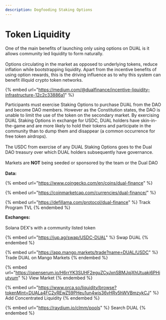 ```yaml
---
description: Dogfooding Staking Options
---
```


# Token Liquidity

One of the main benefits of launching only using options on DUAL is it allows community led liquidity to form naturally.\
\
Options circulating in the market as opposed to underlying tokens, reduce inflation while bootstrapping liquidity. Apart from the incentive benefits of using option rewards, this is the driving influence as to why this system can benefit illiquid crypto token networks.

{% embed url="https://medium.com/@dualfinance/incentive-liquidity-infrastructure-12c2c33886a1" %}

Participants must exercise Staking Options to purchase DUAL from the DAO and become DAO members. However as the Constitution states, the DAO is unable to limit the use of the token on the secondary market. By exercising DUAL Staking Options in exchange for USDC, DUAL holders have skin-in-the-game and are more likely to hold their tokens and participate in the community than to dump them and disappear (a common occurrence for free token airdrops).\
\
The USDC from exercise of any DUAL Staking Options goes to the Dual DAO treasury over which DUAL holders subsequently have governance.\
\
Markets are **NOT** being seeded or sponsored by the team or the Dual DAO\
\
**Data:**

{% embed url="https://www.coingecko.com/en/coins/dual-finance" %}

{% embed url="https://coinmarketcap.com/currencies/dual-finance/" %}

{% embed url="https://defillama.com/protocol/dual-finance" %}
Track Program TVL
{% endembed %}

**Exchanges:**\
\
Solana DEX's with a community listed token

{% embed url="https://jup.ag/swap/USDC-DUAL" %}
Swap DUAL
{% endembed %}

{% embed url="https://app.mango.markets/trade?name=DUAL/USDC" %}
Trade DUAL on Mango Markets
{% endembed %}

{% embed url="https://openserum.io/H6rrYK3SUHF2eguZCyJxnSBMJqjXhUtuaki6PHiutvum" %}
View Market
{% endembed %}

{% embed url="https://www.orca.so/liquidity/browse?tokenMint=DUALa4FC2yREwZ59PHeu1un4wis36vHRv5hWVBmzykCJ" %}
Add Concentrated Liquidity
{% endembed %}

{% embed url="https://raydium.io/clmm/pools" %}
Search DUAL
{% endembed %}

